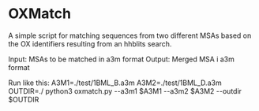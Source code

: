 # OXMatch
A simple script for matching sequences from two different MSAs based on the OX identifiers resulting from an hhblits search.

Input: MSAs to be matched in a3m format
Output: Merged MSA i a3m format

Run like this:
A3M1=./test/1BML_B.a3m
A3M2=./test/1BML_D.a3m
OUTDIR=./
python3 oxmatch.py --a3m1 $A3M1 --a3m2 $A3M2 --outdir $OUTDIR
